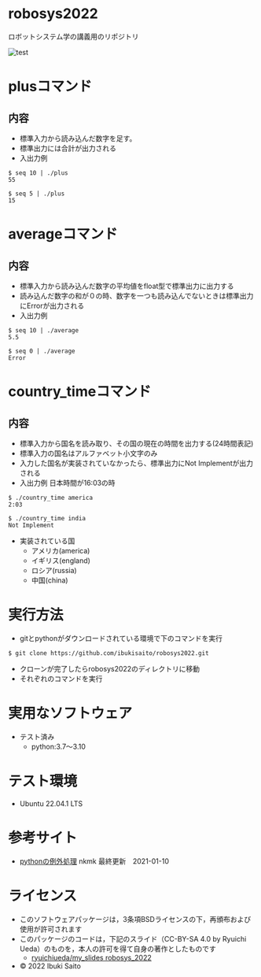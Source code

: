 # robosys2022
ロボットシステム学の講義用のリポジトリ


![test](https://github.com/ibukisaito/robosys2022/actions/workflows/test.yml/badge.svg)

# plusコマンド

## 内容
* 標準入力から読み込んだ数字を足す。
* 標準出力には合計が出力される
* 入出力例
```
$ seq 10 | ./plus
55  

$ seq 5 | ./plus
15
```
# averageコマンド

## 内容
* 標準入力から読み込んだ数字の平均値をfloat型で標準出力に出力する
* 読み込んだ数字の和が０の時、数字を一つも読み込んでないときは標準出力にErrorが出力される
* 入出力例
```
$ seq 10 | ./average
5.5 

$ seq 0 | ./average
Error
```

# country_timeコマンド

## 内容
* 標準入力から国名を読み取り、その国の現在の時間を出力する(24時間表記)
* 標準入力の国名はアルファベット小文字のみ
* 入力した国名が実装されていなかったら、標準出力にNot Implementが出力される
* 入出力例 日本時間が16:03の時
```
$ ./country_time america
2:03 

$ ./country_time india
Not Implement
```
* 実装されている国
  * アメリカ(america)
  * イギリス(england)
  * ロシア(russia)
  * 中国(china)

# 実行方法
* gitとpythonがダウンロードされている環境で下のコマンドを実行
```
$ git clone https://github.com/ibukisaito/robosys2022.git
```
* クローンが完了したらrobosys2022のディレクトリに移動
* それぞれのコマンドを実行

# 実用なソフトウェア
* テスト済み
  * python:3.7～3.10


# テスト環境
* Ubuntu 22.04.1 LTS

# 参考サイト
* [pythonの例外処理](https://note.nkmk.me/python-try-except-else-finally/) nkmk 最終更新　2021-01-10 


# ライセンス
  * このソフトウェアパッケージは，3条項BSDライセンスの下，再頒布および使用が許可されます
  * このパッケージのコードは，下記のスライド（CC-BY-SA 4.0 by Ryuichi Ueda）のものを，本人の許可を得て自身の著作としたものです
      * [ryuichiueda/my_slides robosys_2022](https://github.com/ryuichiueda/my_slides/tree/master/robosys_2022)
  * © 2022 Ibuki Saito
